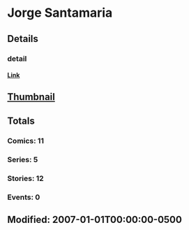 # Jorge  Santamaria 
## Details
### detail
#### [Link](http://marvel.com/comics/creators/8826/jorge_santamaria?utm_campaign=apiRef&utm_source=225578a89fc76f3d20fbffda5d17a88d)
## [Thumbnail](http://i.annihil.us/u/prod/marvel/i/mg/b/40/image_not_available.jpg)
## Totals
### Comics: 11
### Series: 5
### Stories: 12
### Events: 0
## Modified: 2007-01-01T00:00:00-0500